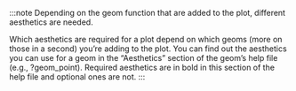 

:::note
Depending on the geom function that are added to the plot, different aesthetics are needed. 

Which aesthetics are required for a plot depend on which geoms (more on those in a second) you’re adding to the plot. You can find out the aesthetics you can use for a geom in the “Aesthetics” section of the geom’s help file (e.g., ?geom_point). Required aesthetics are in bold in this section of the help file and optional ones are not. 
:::